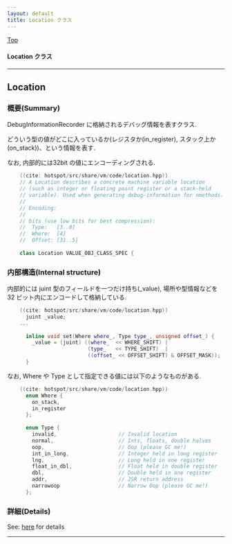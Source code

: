 ```yaml
---
layout: default
title: Location クラス 
---
```

[Top](../index.html)

#### Location クラス 



---
## <a name="no6CKP5Akh" id="no6CKP5Akh">Location</a>

### 概要(Summary)
DebugInformationRecorder に格納されるデバッグ情報を表すクラス.

どういう型の値がどこに入っているか(レジスタか(in_register), スタック上か(on_stack))、という情報を表す.

なお, 内部的には32bit の値にエンコーディングされる.


```cpp
    ((cite: hotspot/src/share/vm/code/location.hpp))
    // A Location describes a concrete machine variable location
    // (such as integer or floating point register or a stack-held
    // variable). Used when generating debug-information for nmethods.
    //
    // Encoding:
    //
    // bits (use low bits for best compression):
    //  Type:   [3..0]
    //  Where:  [4]
    //  Offset: [31..5]
    
    class Location VALUE_OBJ_CLASS_SPEC {
```

### 内部構造(Internal structure)
内部的には juint 型のフィールドを一つだけ持ち(_value),
場所や型情報などを 32 ビット内にエンコードして格納している.


```cpp
    ((cite: hotspot/src/share/vm/code/location.hpp))
      juint _value;
    ...
    
      inline void set(Where where_, Type type_, unsigned offset_) {
        _value = (juint) ((where_  << WHERE_SHIFT) |
                          (type_   << TYPE_SHIFT)  |
                          ((offset_ << OFFSET_SHIFT) & OFFSET_MASK));
      }
```


なお, Where や Type として指定できる値には以下のようなものがある.


```cpp
    ((cite: hotspot/src/share/vm/code/location.hpp))
      enum Where {
        on_stack,
        in_register
      };
    
      enum Type {
        invalid,                    // Invalid location
        normal,                     // Ints, floats, double halves
        oop,                        // Oop (please GC me!)
        int_in_long,                // Integer held in long register
        lng,                        // Long held in one register
        float_in_dbl,               // Float held in double register
        dbl,                        // Double held in one register
        addr,                       // JSR return address
        narrowoop                   // Narrow Oop (please GC me!)
      };
```




### 詳細(Details)
See: [here](../doxygen/classLocation.html) for details

---
